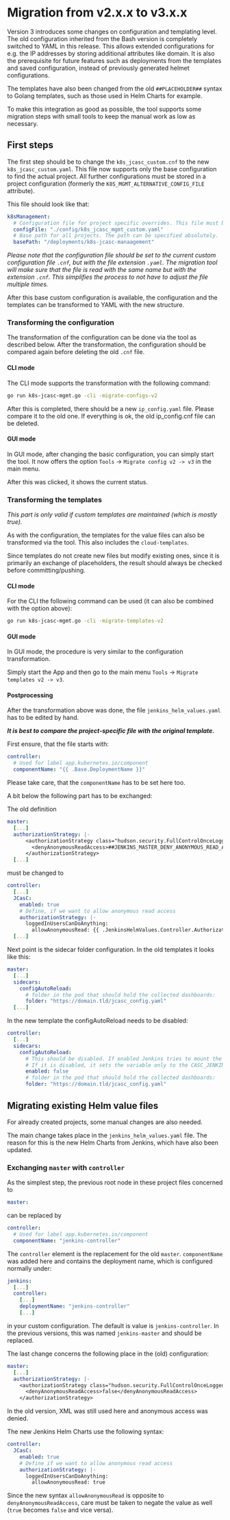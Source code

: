 # Migration from v2.x.x to v3.x.x

Version 3 introduces some changes on configuration and templating level.
The old configuration inherited from the Bash version is completely switched to YAML in this release.
This allows extended configurations for e.g. the IP addresses by storing additional attributes like domain.
It is also the prerequisite for future features such as deployments from the templates and saved configuration, instead of previously generated helmet configurations.

The templates have also been changed from the old `##PLACEHOLDER##` syntax to Golang templates, such as those used in Helm Charts for example.

To make this integration as good as possible, the tool supports some migration steps with small tools to keep the manual work as low as necessary.


## First steps
The first step should be to change the `k8s_jcasc_custom.cnf` to the new `k8s_jcasc_custom.yaml`.
This file now supports only the base configuration to find the actual project.
All further configurations must be stored in a project configuration (formerly the `K8S_MGMT_ALTERNATIVE_CONFIG_FILE` attribute). 

This file should look like that:

```yaml
k8sManagement:
  # Configuration file for project specific overrides. This file must be relative to the `basePath`.
  configFile: "./config/k8s_jcasc_mgmt_custom.yaml"
  # Base path for all projects. The path can be specified absolutely.
  basePath: "/deployments/k8s-jcasc-manaagement"
```

_Please note that the configuration file should be set to the current custom configuration file `.cnf`, but with the file extension `.yaml`.
The migration tool will make sure that the file is read with the same name but with the extension `.cnf`.
This simplifies the process to not have to adjust the file multiple times._

After this base custom configuration is available, the configuration and the templates can be transformed to YAML with the new structure.

### Transforming the configuration
The transformation of the configuration can be done via the tool as described below.
After the transformation, the configuration should be compared again before deleting the old `.cnf` file.

#### CLI mode
The CLI mode supports the transformation with the following command:

```bash
go run k8s-jcasc-mgmt.go -cli -migrate-configs-v2
```

After this is completed, there should be a new `ip_config.yaml` file.
Please compare it to the old one. If everything is ok, the old ip_config.cnf file can be deleted.

#### GUI mode
In GUI mode, after changing the basic configuration, you can simply start the tool.
It now offers the option `Tools` -> `Migrate config v2 -> v3` in the main menu.

After this was clicked, it shows the current status.

### Transforming the templates
_This part is only valid if custom templates are maintained (which is mostly true)._

As with the configuration, the templates for the value files can also be transformed via the tool.
This also includes the `cloud-templates`.

Since templates do not create new files but modify existing ones, since it is primarily an exchange of placeholders, the result should always be checked before committing/pushing.

#### CLI mode
For the CLI the following command can be used (it can also be combined with the option above):

```bash
go run k8s-jcasc-mgmt.go -cli -migrate-templates-v2
```

#### GUI mode
In GUI mode, the procedure is very similar to the configuration transformation.

Simply start the App and then go to the main menu `Tools` -> `Migrate templates v2 -> v3`.

#### Postprocessing
After the transformation above was done, the file `jenkins_helm_values.yaml` has to be edited by hand.

_**It is best to compare the project-specific file with the original template.**_

First ensure, that the file starts with:

```yaml
controller:
  # Used for label app.kubernetes.io/component
  componentName: "{{ .Base.DeploymentName }}"
```

Please take care, that the `componentName` has to be set here too.

A bit below the following part has to be exchanged:

The old definition
```yaml
master:
  [...]
  authorizationStrategy: |-
      <authorizationStrategy class="hudson.security.FullControlOnceLoggedInAuthorizationStrategy">
        <denyAnonymousReadAccess>##JENKINS_MASTER_DENY_ANONYMOUS_READ_ACCESS##</denyAnonymousReadAccess>
      </authorizationStrategy>
  [...]
```

must be changed to

```yaml
controller:
  [...]
  JCasC:
    enabled: true
    # Define, if we want to allow anonymous read access
    authorizationStrategy: |-
      loggedInUsersCanDoAnything:
        allowAnonymousRead: {{ .JenkinsHelmValues.Controller.AuthorizationStrategyAllowAnonymousRead }}
  [...]
```

Next point is the sidecar folder configuration.
In the old templates it looks like this:

```yaml
master:
  [...]
  sidecars:
    configAutoReload:
      # folder in the pod that should hold the collected dashboards:
      folder: "https://domain.tld/jcasc_config.yaml"
  [...]
```

In the new template the configAutoReload needs to be disabled:

```yaml
controller:
  [...]
  sidecars:
    configAutoReload:
      # This should be disabled. If enabled Jenkins tries to mount the URL as a folder, which is not working.
      # If it is disabled, it sets the variable only to the CASC_JENKINS_CONFIG environment variable, what we want.
      enabled: false
      # folder in the pod that should hold the collected dashboards:
      folder: "https://domain.tld/jcasc_config.yaml"
```

## Migrating existing Helm value files

For already created projects, some manual changes are also needed.

The main change takes place in the `jenkins_helm_values.yaml` file.
The reason for this is the new Helm Charts from Jenkins, which have also been updated.

### Exchanging `master` with `controller`
As the simplest step, the previous root node in these project files concerned to

```yaml
master:
```

can be replaced by

```yaml
controller:
  # Used for label app.kubernetes.io/component
  componentName: "jenkins-controller"
```

The `controller` element is the replacement for the old `master`.
`componentName` was added here and contains the deployment name, which is configured normally under:

```yaml
jenkins:
  [...]
  controller:
    [...]
    deploymentName: "jenkins-controller"
    [...]
```

in your custom configuration.
The default is value is `jenkins-controller`.
In the previous versions, this was named `jenkins-master` and should be replaced.

The last change concerns the following place in the (old) configuration:

```yaml
master:
  [...]
  authorizationStrategy: |-
    <authorizationStrategy class="hudson.security.FullControlOnceLoggedInAuthorizationStrategy">
      <denyAnonymousReadAccess>false</denyAnonymousReadAccess>
    </authorizationStrategy>
```

In the old version, XML was still used here and anonymous access was denied.

The new Jenkins Helm Charts use the following syntax:

```yaml
controller:
  JCasC:
    enabled: true
    # Define if we want to allow anonymous read access
    authorizationStrategy: |-
      loggedInUsersCanDoAnything:
        allowAnonymousRead: true
```

Since the new syntax `allowAnonymousRead` is opposite to `denyAnonymousReadAccess`, care must be taken to negate the value as well (`true` becomes `false` and vice versa).


